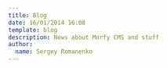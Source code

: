 ```yaml
---
title: Blog
date: 16/01/2014 16:08
template: blog
description: News about Morfy CMS and stuff
author:
  name: Sergey Romanenko
---
```

